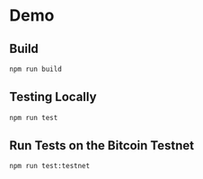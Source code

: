 # Demo

## Build

```sh
npm run build
```

## Testing Locally

```sh
npm run test
```

## Run Tests on the Bitcoin Testnet

```sh
npm run test:testnet
```
